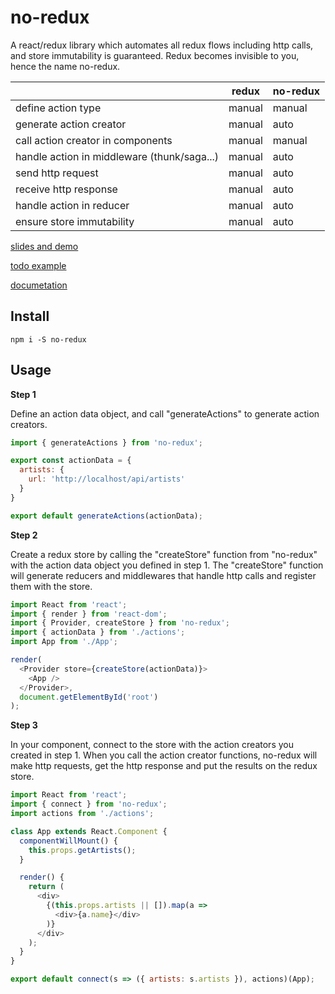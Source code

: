 # no-redux

A react/redux library which automates all redux flows including http calls, and store immutability is guaranteed. Redux becomes invisible to you, hence the name no-redux.

|   | redux | no-redux |
|---|---|---|
| define action type | manual | manual |
| generate action creator | manual | auto |
| call action creator in components | ‎manual | manual |
| handle action in middleware (thunk/saga...) | ‎manual | auto |
| send http request | ‎manual | auto |
| receive http response | ‎manual | auto |
| handle action in reducer | manual | auto |
| ensure store immutability | ‎manual | auto |

[slides and demo](https://ln613.github.io/no-redux)

[todo example](https://ln613.github.io/no-redux-todo-example)

[documetation](https://ln613.gitbooks.io/no-redux/)
## Install

`npm i -S no-redux`

## Usage

**Step 1**

Define an action data object, and call "generateActions" to generate action creators.

```js
import { generateActions } from 'no-redux';

export const actionData = {
  artists: {
    url: 'http://localhost/api/artists'
  }
}

export default generateActions(actionData);
```

**Step 2**

Create a redux store by calling the "createStore" function from "no-redux" with the action data object you defined in step 1. The "createStore" function will generate reducers and middlewares that handle http calls and register them with the store.

```js
import React from 'react';
import { render } from 'react-dom';
import { Provider, createStore } from 'no-redux';
import { actionData } from './actions';
import App from './App';

render(
  <Provider store={createStore(actionData)}>
    <App />  
  </Provider>,
  document.getElementById('root')
);
```

**Step 3**

In your component, connect to the store with the action creators you created in step 1. When you call the action creator functions, no-redux will make http requests, get the http response and put the results on the redux store.

```js
import React from 'react';
import { connect } from 'no-redux';
import actions from './actions';

class App extends React.Component {
  componentWillMount() {
    this.props.getArtists();
  }

  render() {
    return (
      <div>
        {(this.props.artists || []).map(a => 
          <div>{a.name}</div>
        )}
      </div>
    );
  }
}

export default connect(s => ({ artists: s.artists }), actions)(App);
```

